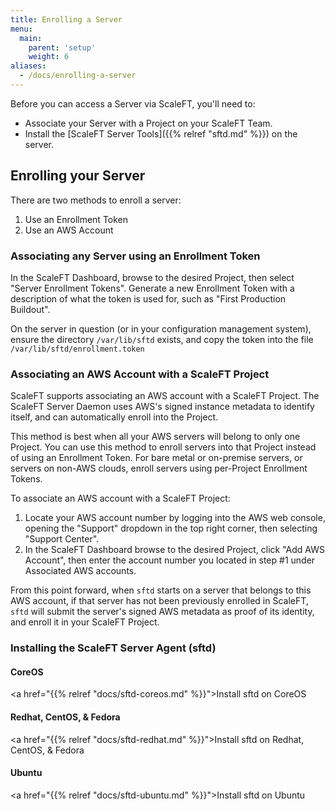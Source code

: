 ```yaml
---
title: Enrolling a Server
menu:
  main:
    parent: 'setup'
    weight: 6
aliases:
  - /docs/enrolling-a-server
---
```


Before you can access a Server via ScaleFT, you'll need to:

- Associate your Server with a Project on your ScaleFT Team.
- Install the [ScaleFT Server Tools]({{% relref "sftd.md" %}}) on the server.

## Enrolling your Server

There are two methods to enroll a server:

1. Use an Enrollment Token
2. Use an AWS Account

### Associating any Server using an Enrollment Token

In the ScaleFT Dashboard, browse to the desired Project, then select
"Server Enrollment Tokens". Generate a new Enrollment Token with a
description of what the token is used for, such as "First Production Buildout".

On the server in question (or in your configuration management system), ensure
the directory `/var/lib/sftd` exists, and copy the token into the file
`/var/lib/sftd/enrollment.token`

### Associating an AWS Account with a ScaleFT Project

ScaleFT supports associating an AWS account with a ScaleFT Project. The ScaleFT
Server Daemon uses AWS's signed instance metadata to identify itself, and can
automatically enroll into the Project.

This method is best when all your AWS servers will belong to only one Project.
You can use this method to enroll servers into that Project instead of using an
Enrollment Token. For bare metal or on-premise servers, or servers on non-AWS
clouds, enroll servers using per-Project Enrollment Tokens.

To associate an AWS account with a ScaleFT Project:

1. Locate your AWS account number by logging into the AWS web console, opening
   the "Support" dropdown in the top right corner, then selecting "Support
   Center".
2. In the ScaleFT Dashboard browse to the desired Project, click "Add AWS Account",
   then enter the account number you located in step #1 under Associated AWS accounts.

From this point forward, when `sftd` starts on a server that belongs to this AWS
account, if that server has not been previously enrolled in ScaleFT, `sftd` will
submit the server's signed AWS metadata as proof of its identity, and enroll it
in your ScaleFT Project.

<!-- todo: link to server install docs -->

### Installing the ScaleFT Server Agent (sftd)

#### CoreOS

<a href="{{% relref "docs/sftd-coreos.md" %}}">Install sftd on CoreOS</a>

#### Redhat, CentOS, & Fedora

<a href="{{% relref "docs/sftd-redhat.md" %}}">Install sftd on Redhat, CentOS, & Fedora</a>

#### Ubuntu

<a href="{{% relref "docs/sftd-ubuntu.md" %}}">Install sftd on Ubuntu</a>
